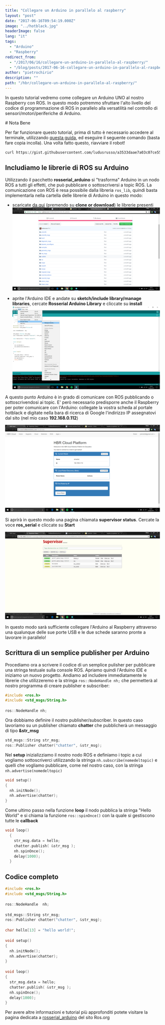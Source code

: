 ```yaml
---
title: "Collegare un Arduino in parallelo al raspberry"
layout: "post"
date: "2017-06-16T09:54:19.000Z"
image: "../hotblack.jpg"
headerImage: false
lang: "it"
tags:
  - "Arduino"
  - "Raspberry"
redirect_from:
  - "/2017/06/16/collegare-un-arduino-in-parallelo-al-raspberry/"
  - "/blog/posts/2017-06-16-collegare-un-arduino-in-parallelo-al-raspberry"
author: "pietrochirio"
description: ""
path: "/hbr/collegare-un-arduino-in-parallelo-al-raspberry/"
---
```


In questo tutorial vedremo come collegare un Arduino UNO al nostro Raspberry con ROS. In questo modo potremmo sfruttare l'alto livello del codice di programmazione di ROS in parallelo alla versatilità nel controllo di sensori/motori/periferiche di Arduino.

# Nota Bene

Per far funzionare questo tutorial, prima di tutto è necessario accedere al terminale, utilizzando [questa guida](http://hotblackrobotics.github.io/blog/posts/2017-05-23-accedere-al-terminale-linux-di-hbrain-da-browser), ed eseguire il seguente comando (basta fare copia incolla). Una volta fatto questo, riavviare il robot!

```bash
curl https://gist.githubusercontent.com/ludusrusso/a3533daae7a03c07ce55b90019f2a0ba/raw/c20b544de544f0c13577c31a3bc0322718c884d8/arduino_patch_hbrain | bash
```

## Includiamo le librerie di ROS su Arduino

Utilizzando il pacchetto **rosserial_arduino** si "trasforma" Arduino in un nodo ROS a tutti gli effetti, che può pubblicare o sottoscriversi a topic ROS. La comunicazione con ROS è resa possibile dalla libreria `ros_lib`, quindi basta implementarla nella cartella delle librerie di Arduino in questo modo:

- scaricate [da qui](https://github.com/HotBlackRobotics/ros_lib_arduino) (premendo su **clone or download**) le librerie presenti
  ![](./27024733-1708cddc-4f58-11e7-9427-c3b4e0770ae6.png)

- aprite l'Arduino IDE e andate su **sketch/include library/manage libraries**, cercate **Rosserial Arduino Library** e cliccate su **install**
  ![](./27024877-b5702b28-4f58-11e7-87cb-16065a54e8d9.png)

A questo punto Arduino è in grado di comunicare con ROS pubblicando o sottoscrivendosi ai topic. E' però necessario predisporre anche il Raspberry per poter comunicare con l'Arduino: collegate la vostra scheda al portale hotblack e digitate nella bara di ricerca di Google l'indirizzo IP assegnatovi dal sito (nel mio caso **192.168.0.112**)

![](./27025222-02c428f6-4f5a-11e7-8c25-2c40a3aa018f.png)

Si aprirà in questo modo una pagina chiamata **supervisor status**. Cercate la voce **ros_serial** e cliccate su **Start**

![](./27025423-b9efd336-4f5a-11e7-9b1e-0a82eb2bf6d8.png)

In questo modo sarà sufficiente collegare l'Arduino al Raspberry attraverso una qualunque delle sue porte USB e le due schede saranno pronte a lavorare in parallelo!

## Scrittura di un semplice publisher per Arduino

Procediamo ora a scrivere il codice di un semplice pulisher per pubblicare una stringa testuale sulla console ROS. Apriamo quindi l'Arduino IDE e iniziamo un nuovo progetto. Andiamo ad includere immediatamente le librerie che utilizzeremo e la stringa `ros::NodeHandle nh;` che permetterà al nostro programma di creare publisher e subscriber:

```cpp
#include <ros.h>
#include <std_msgs/String.h>

ros::NodeHandle nh;
```

Ora dobbiamo definire il nostro publisher/subscriber. In questo caso lavoriamo su un publisher chiamato **chatter** che pubblicherà un messaggio di tipo **&str_msg**

```cpp
std_msgs::String str_msg;
ros::Publisher chatter("chatter", &str_msg);
```

Nel **setup** inizializziamo il nostro nodo ROS e definiamo i topic a cui vogliamo sottoscriverci utilizzando la stringa `nh.subscribe(nomedeltopic)` e quelli che vogliamo pubblicare, come nel nostro caso, con la stringa `nh.advertise(nomedeltopic)`

```cpp
void setup()
{
  nh.initNode();
  nh.advertise(chatter);
}
```

Come ultimo passo nella funzione **loop** il nodo pubblica la stringa "Hello World" e si chiama la funzione `ros::spinOnce()` con la quale si gestiscono tutte le **callback**

```cpp
void loop()
  {
    str_msg.data = hello;
    chatter.publish( &str_msg );
    nh.spinOnce();
    delay(1000);
  }
```

## Codice completo

```cpp
#include <ros.h>
#include <std_msgs/String.h>

ros::NodeHandle  nh;

std_msgs::String str_msg;
ros::Publisher chatter("chatter", &str_msg);

char hello[13] = "hello world!";

void setup()
{
  nh.initNode();
  nh.advertise(chatter);
}

void loop()
{
  str_msg.data = hello;
  chatter.publish( &str_msg );
  nh.spinOnce();
  delay(1000);
}
```

Per avere altre informazioni e tutorial più approfonditi potete visitare la pagina dedicata a [rosserial_arduino](http://wiki.ros.org/rosserial_arduino/Tutorials) del sito Ros.org
